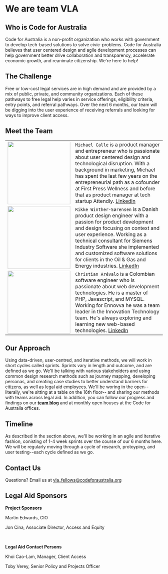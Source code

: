 <h1>We are team VLA</h1>
<h2>Who is Code for Australia</h2>
<p>Code for Australia is a non-profit organization who works with government to develop tech-based solutions to solve civic-problems. Code for Australia believes that user centered design and agile development processes can help government better drive collaboration and transparency, accelerate economic growth, and reanimate citizenship. We're here to help!</p>
<h2>The Challenge</h2>
<p> Free or low-cost legal services are in high demand and are provided by a mix of public, private, and community organizations. Each of these pathways to free legal help varies in service offerings, eligibility criteria, entry points, and referral pathways. Over the next 6 months, our team will be digging into the user experience of receiving referrals and looking for ways to improve client access.
</p>
<h2>Meet the Team</h2>

|   |  |
| ------------- | ------------- |
| <img src="https://trello-avatars.s3.amazonaws.com/1e63311991cc0e61db15a750a4e1b8f2/170.png" width="200" heigh="200"/>  | `Michael Calle` is a product manager and entrepreneur who is passionate about user centered design and technological disruption. With a background in marketing, Michael has spent the last few years on the entrepreneurial path as a cofounder at First Press Wellness and before that as product manager at tech startup Attendly. [LinkedIn](https://www.linkedin.com/in/michaelcalle)   |
| <img src="https://trello-attachments.s3.amazonaws.com/57881f8a10f2787c346b13bd/500x500/d9f3609d93be1faa77248c5e10108491/profile_pic.jpg" width="200" heigh="200"/>  | `Rikke Winther-Sørensen` is a Danish product design engineer with a passion for product development and design focusing on context and user experience. Working as a technical consultant for Siemens Industry Software she implemented and customized software solutions for clients in the Oil & Gas and Energy industries.    [LinkedIn](https://www.linkedin.com/in/rikkewin) |
| <img src="https://trello-attachments.s3.amazonaws.com/5795b54a221de90af533202b/1431x1489/35ba81fe561535ba5ee84e6f553beac3/Christian_Arevalo.jpeg" width="200" heigh="200"/>  | `Christian Arévalo` is a Colombian software engineer who is passionate about web development technologies. He is a master of PHP, Javascript, and MYSQL. Working for Ennovva he was a team leader in the Innovation Technology team. He's always exploring and learning new web-based technologies.   [LinkedIn](https://au.linkedin.com/in/christianaq)|

<h2>Our Approach</h2>
<p>Using data-driven, user-centred, and iterative methods, we will work in short cycles called sprints. Sprints vary in length and outcome, and are defined as we go. We'll be talking with various stakeholders and using common design research methods such as journey mapping, developing personas, and creating case studies to better understand barriers for citizens, as well as legal aid employees. We'll be woring in the open--literally, we're sitting at a table on the 16th floor-- and sharing our methods with teams across legal aid. In addition, you can follow our progress and findings on our <a href="http://cfa-vla.tumblr.com/"><strong>team blog</strong></a> and at monthly open houses at the Code for Australia offices.
</p>
<h2>Timeline</h2>
<p> As described in the section above, we'll be working in an agile and iterative fashion, conisting of 1-4 week sprints over the course of our 6 months here. We will be regularly moving through a cycle of research, protoyping, and user testing--each cycle defined as we go. </p>
<h2>Contact Us</h2>
<p>Questions? Email us at <a href="vla_fellows@codeforaustralia.org"> vla_fellows@codeforaustralia.org</a></p>
<h2>Legal Aid Sponsors</h2>
<p><strong>Project Sponsors</strong></p>
<p>Martin Edwards, CIO</p>
<p>Jon Cina, Associate Director, Access and Equity </p>
<br>
<p><strong>Legal Aid Contact Persons</strong></p>
<p>Khoi Cao-Lam, Manager, Client Access </p>
<p>Toby Verey, Senior Policy and Projects Officer</p>
 
</form>
</div>

<!--End mc_embed_signup-->
